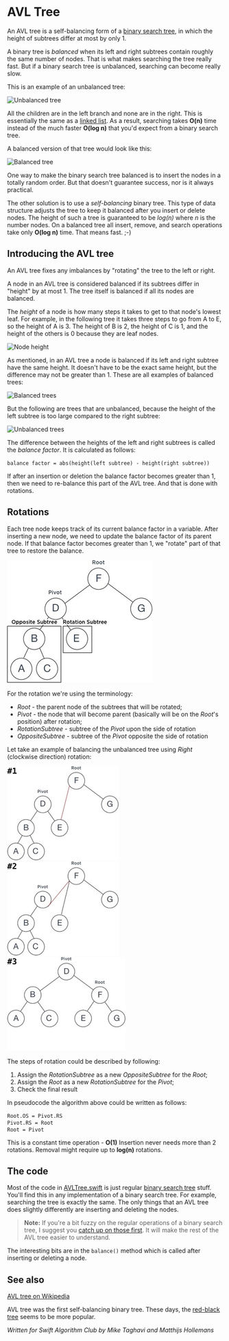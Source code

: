 # AVL Tree

An AVL tree is a self-balancing form of a [binary search tree](../Binary%20Search%20Tree/), in which the height of subtrees differ at most by only 1.

A binary tree is *balanced* when its left and right subtrees contain roughly the same number of nodes. That is what makes searching the tree really fast. But if a binary search tree is unbalanced, searching can become really slow.

This is an example of an unbalanced tree:

![Unbalanced tree](Images/Unbalanced.png)

All the children are in the left branch and none are in the right. This is essentially the same as a [linked list](../Linked%20List/). As a result, searching takes **O(n)** time instead of the much faster **O(log n)** that you'd expect from a binary search tree.

A balanced version of that tree would look like this:

![Balanced tree](Images/Balanced.png)

One way to make the binary search tree balanced is to insert the nodes in a totally random order. But that doesn't guarantee success, nor is it always practical.

The other solution is to use a *self-balancing* binary tree. This type of data structure adjusts the tree to keep it balanced after you insert or delete nodes. The height of such a tree is guaranteed to be *log(n)* where *n* is the number nodes. On a balanced tree all insert, remove, and search operations take only **O(log n)** time. That means fast. ;-)

## Introducing the AVL tree

An AVL tree fixes any imbalances by "rotating" the tree to the left or right.

A node in an AVL tree is considered balanced if its subtrees differ in "height" by at most 1. The tree itself is balanced if all its nodes are balanced.

The *height* of a node is how many steps it takes to get to that node's lowest leaf. For example, in the following tree it takes three steps to go from A to E, so the height of A is 3. The height of B is 2, the height of C is 1, and the height of the others is 0 because they are leaf nodes.

![Node height](Images/Height.png)

As mentioned, in an AVL tree a node is balanced if its left and right subtree have the same height. It doesn't have to be the exact same height, but the difference may not be greater than 1. These are all examples of balanced trees:

![Balanced trees](Images/BalanceOK.png)

But the following are trees that are unbalanced, because the height of the left subtree is too large compared to the right subtree:

![Unbalanced trees](Images/BalanceNotOK.png)

The difference between the heights of the left and right subtrees is called the *balance factor*. It is calculated as follows:

	balance factor = abs(height(left subtree) - height(right subtree))

If after an insertion or deletion the balance factor becomes greater than 1, then we need to re-balance this part of the AVL tree. And that is done with rotations.

## Rotations
Each tree node keeps track of its current balance factor in a variable. After inserting a new node, we need to update the balance factor of its parent node. If that balance factor becomes greater than 1, we "rotate" part of that tree to restore the balance.

![Rotation0](Images/RotationStep0.jpg)

For the rotation we're using the terminology:
* *Root* - the parent node of the subtrees that will be rotated;
* *Pivot* - the node that will become parent (basically will be on the *Root*'s position) after rotation;
* *RotationSubtree* - subtree of the *Pivot* upon the side of rotation
* *OppositeSubtree* - subtree of the *Pivot* opposite the side of rotation

Let take an example of balancing the unbalanced tree using *Right* (clockwise direction) rotation:

![Rotation1](Images/RotationStep1.jpg) ![Rotation2](Images/RotationStep2.jpg) ![Rotation3](Images/RotationStep3.jpg)

The steps of rotation could be described by following:  

1. Assign the *RotationSubtree* as a new *OppositeSubtree* for the *Root*;
2. Assign the *Root* as a new *RotationSubtree* for the *Pivot*;
3. Check the final result


In pseudocode the algorithm above could be written as follows:
```
Root.OS = Pivot.RS
Pivot.RS = Root
Root = Pivot
```

This is a constant time operation - __O(1)__
Insertion never needs more than 2 rotations. Removal might require up to __log(n)__ rotations.

## The code

Most of the code in [AVLTree.swift](AVLTree.swift) is just regular [binary search tree](../Binary%20Search%20Tree/) stuff. You'll find this in any implementation of a binary search tree. For example, searching the tree is exactly the same. The only things that an AVL tree does slightly differently are inserting and deleting the nodes.

> **Note:** If you're a bit fuzzy on the regular operations of a binary search tree, I suggest you [catch up on those first](../Binary%20Search%20Tree/). It will make the rest of the AVL tree easier to understand.

The interesting bits are in the `balance()` method which is called after inserting or deleting a node.

## See also

[AVL tree on Wikipedia](https://en.wikipedia.org/wiki/AVL_tree)

AVL tree was the first self-balancing binary tree. These days, the [red-black tree](../Red-Black%20Tree/) seems to be more popular.

*Written for Swift Algorithm Club by Mike Taghavi and Matthijs Hollemans*
